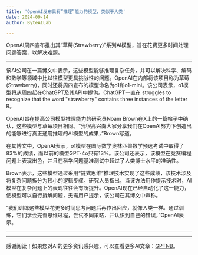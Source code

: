 ```yaml
---
title: 'OpenAI发布具有“推理”能力的模型，类似于人类'
date: 2024-09-14
author: ByteAILab

---
```


OpenAI周四宣布推出其“草莓(Strawberry)”系列AI模型，旨在花费更多时间处理问题答案，以解决难题。

---
该AI公司在一篇博文中表示，这些模型能够推理复杂任务，并可以解决科学、编码和数学等领域中比以往模型更具挑战性的问题。OpenAI在内部将该项目称为草莓(Strawberry)，同时还将周四宣布的模型命名为o1和o1-mini。该公司表示，o1模型将从周四起在ChatGPT及其API中提供。ChatGPT一直在 struggles to recognize that the word "strawberry" contains three instances of the letter R。

OpenAI旨在提高公司模型推理能力的研究员Noam Brown在X上的一篇帖子中确认，这些模型与草莓项目相同。“我很高兴向大家分享我们在OpenAI努力下创造出的能够进行真正通用推理的AI模型的成果，”Brown写道。

在其博文中，OpenAI表示，o1模型在国际数学奥林匹兽数学预选考试中取得了83%的成绩，而以前的模型GPT-4o只有13%。该公司还表示，该模型在竞赛编程问题上表现出色，并且在科学问题基准测试中超过了人类博士水平的准确性。

Brown表示，这些模型通过采用“链式思维”推理技术实现了这些成绩，该技术涉及将复杂问题拆分为较小的逻辑步骤。研究人员指出，当该方法用作提示技术时，AI模型在复杂问题上的表现往往会有所提升。OpenAI现在已经自动化了这一能力，使模型可以自行拆解问题，无需用户提示，该公司在其博文中声称。

“我们训练这些模型花更多时间思考问题后再作出回应，就像人类一样。通过训练，它们学会完善思维过程，尝试不同策略，并认识到自己的错误，”OpenAI表示。

---
---
感谢阅读！如果您对AI的更多资讯感兴趣，可以查看更多AI文章：[GPTNB](https://gptnb.com)。